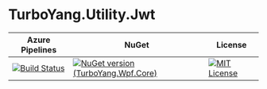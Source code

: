  # TurboYang.Utility.Jwt

| Azure Pipelines | NuGet | License |
| --------------- | ----- | ------- |
| [![Build Status](https://vsrm.dev.azure.com/TurboYang-CN/_apis/public/Release/badge/8a481021-ea51-4f33-8589-4b5f4ac26b93/1/1)](https://vsrm.dev.azure.com/TurboYang-CN/_apis/public/Release/badge/8a481021-ea51-4f33-8589-4b5f4ac26b93/1/1) | [![NuGet version (TurboYang.Wpf.Core)](https://img.shields.io/nuget/v/TurboYang.Utility.Jwt.svg?style=flat)](https://www.nuget.org/packages/TurboYang.Utility.Jwt/) | [![MIT License](https://img.shields.io/badge/license-MIT-green.svg)](https://github.com/turboyang-cn/TurboYang.Utility.Jwt/blob/master/LICENSE) |
